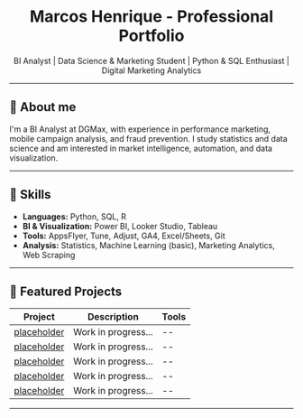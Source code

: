 <h1 align="center"> Marcos Henrique - Professional Portfolio </h1>

<p align="center">
  BI Analyst | Data Science & Marketing Student | Python & SQL Enthusiast | Digital Marketing Analytics
</p>

---

## 📌 About me

I'm a BI Analyst at DGMax, with experience in performance marketing, mobile campaign analysis, and fraud prevention. I study statistics and data science and am interested in market intelligence, automation, and data visualization.

---

## 🧠 Skills

- **Languages:** Python, SQL, R
- **BI & Visualization:** Power BI, Looker Studio, Tableau
- **Tools:** AppsFlyer, Tune, Adjust, GA4, Excel/Sheets, Git
- **Analysis:** Statistics, Machine Learning (basic), Marketing Analytics, Web Scraping

---

## 📂 Featured Projects

<p align="center">
  
| Project | Description | Tools |
|--------|-----------|-------------|
| [placeholder](--) | Work in progress... | -- |
| [placeholder](--) | Work in progress... | -- |
| [placeholder](--) | Work in progress... | -- |
| [placeholder](--) | Work in progress... | -- |
| [placeholder](--) | Work in progress... | -- |

</p>

---
